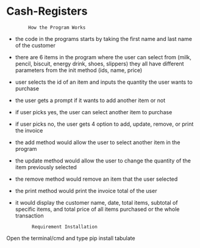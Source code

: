 # Cash-Registers



			How the Program Works
- the code in the programs starts by taking the first name and last name of the customer
- there are 6 items in the program where the user can select from (milk, pencil, biscuit, 
energy drink, shoes, slippers) they all have different parameters from the init method (ids, 
name, price)
- user selects the id of an item and inputs the quantity the user wants to purchase
- the user gets a prompt if it wants to add another item or not
- if user picks yes, the user can select another item to purchase
- if user picks no, the user gets 4 option to add, update, remove, or print the invoice
- the add method would allow the user to select another item in the program
- the update method would allow the user to change the quantity of the item previously selected
- the remove method would remove an item that the user selected
- the print method would print the invoice total of the user
- it would display the customer name, date, total items, subtotal of specific items, and total price of
all items purchased or the whole transaction

			Requirement Installation
Open the terminal/cmd and type pip install tabulate

